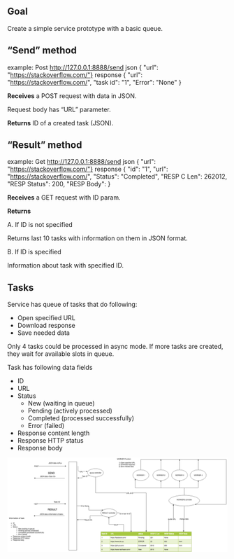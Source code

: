 ## Goal

Create a simple service prototype with a basic queue.

## “Send” method 
example:
  Post    <http://127.0.0.1:8888/send> json { "url": "https://stackoverflow.com/"}
  response {
  "url": "https://stackoverflow.com/",
  "task id": "1",
  "Error": "None"
}
  

**Receives** a POST request with data in JSON.

Request body has “URL” parameter.

**Returns** ID of a created task (JSON).

## “Result” method

  example:
  Get    <http://127.0.0.1:8888/send> json { "url": "https://stackoverflow.com/"}
  response {
  "id": "1",
  "url": "https://stackoverflow.com/",
  "Status": "Completed",
  "RESP C Len": 262012,
  "RESP Status": 200,
  "RESP Body": <html code>}
 
 


**Receives** a GET request with ID param.

**Returns**

A. If ID is not specified

Returns last 10 tasks with information on them in JSON format.

B. If ID is specified

Information about task with specified ID.

## Tasks

Service has queue of tasks that do following:

* Open specified URL
* Download response
* Save needed data
 
Only 4 tasks could be processed in async mode. If more tasks are created, they wait for available slots in queue.

Task has following data fields

* ID
* URL
* Status
  * New (waiting in queue)
  * Pending (actively processed)
  * Completed (processed successfully)
  * Error (failed)
* Response content length
* Response HTTP status
* Response body

![Alt](queue.png)
